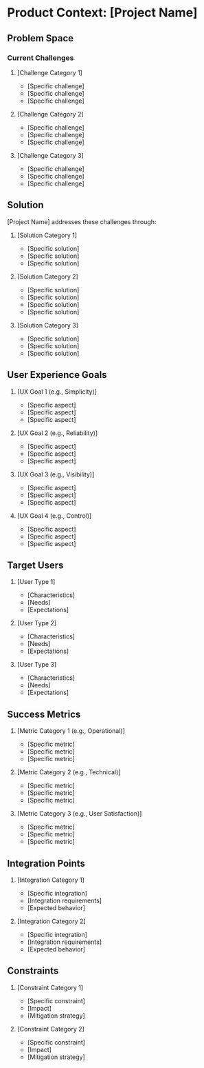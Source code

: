 # Product Context: [Project Name]

## Problem Space

### Current Challenges
1. [Challenge Category 1]
   - [Specific challenge]
   - [Specific challenge]
   - [Specific challenge]

2. [Challenge Category 2]
   - [Specific challenge]
   - [Specific challenge]
   - [Specific challenge]

3. [Challenge Category 3]
   - [Specific challenge]
   - [Specific challenge]
   - [Specific challenge]

## Solution

[Project Name] addresses these challenges through:

1. [Solution Category 1]
   - [Specific solution]
   - [Specific solution]
   - [Specific solution]

2. [Solution Category 2]
   - [Specific solution]
   - [Specific solution]
   - [Specific solution]
   - [Specific solution]

3. [Solution Category 3]
   - [Specific solution]
   - [Specific solution]
   - [Specific solution]

## User Experience Goals

1. [UX Goal 1 (e.g., Simplicity)]
   - [Specific aspect]
   - [Specific aspect]
   - [Specific aspect]

2. [UX Goal 2 (e.g., Reliability)]
   - [Specific aspect]
   - [Specific aspect]
   - [Specific aspect]

3. [UX Goal 3 (e.g., Visibility)]
   - [Specific aspect]
   - [Specific aspect]
   - [Specific aspect]

4. [UX Goal 4 (e.g., Control)]
   - [Specific aspect]
   - [Specific aspect]
   - [Specific aspect]

## Target Users

1. [User Type 1]
   - [Characteristics]
   - [Needs]
   - [Expectations]

2. [User Type 2]
   - [Characteristics]
   - [Needs]
   - [Expectations]

3. [User Type 3]
   - [Characteristics]
   - [Needs]
   - [Expectations]

## Success Metrics

1. [Metric Category 1 (e.g., Operational)]
   - [Specific metric]
   - [Specific metric]
   - [Specific metric]

2. [Metric Category 2 (e.g., Technical)]
   - [Specific metric]
   - [Specific metric]
   - [Specific metric]

3. [Metric Category 3 (e.g., User Satisfaction)]
   - [Specific metric]
   - [Specific metric]
   - [Specific metric]

## Integration Points

1. [Integration Category 1]
   - [Specific integration]
   - [Integration requirements]
   - [Expected behavior]

2. [Integration Category 2]
   - [Specific integration]
   - [Integration requirements]
   - [Expected behavior]

## Constraints

1. [Constraint Category 1]
   - [Specific constraint]
   - [Impact]
   - [Mitigation strategy]

2. [Constraint Category 2]
   - [Specific constraint]
   - [Impact]
   - [Mitigation strategy]
